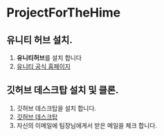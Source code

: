 # ProjectForTheHime

## 유니티 허브 설치.
  1. **유니티허브**를 설치 합니다
  2. [유니티 공식 홈페이지](https://unity.com/kr/download)

## 깃허브 데스크탑 설치 및 클론.
  1. 깃허브 데스크탑을 설치 합니다.
  2. [깃허브 데스크탑](https://docs.github.com/ko/desktop/installing-and-authenticating-to-github-desktop/installing-github-desktop)
  3. 자신의 이메일에 팀장님에게서 받은 메일을 체크 합니다.
